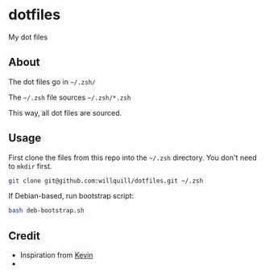 # dotfiles

My dot files

## About

The dot files go in `~/.zsh/`

The `~/.zsh` file sources `~/.zsh/*.zsh`

This way, all dot files are sourced.

## Usage

First clone the files from this repo into the `~/.zsh` directory. You don't need to `mkdir` first.

```sh
git clone git@github.com:willquill/dotfiles.git ~/.zsh
```

If Debian-based, run bootstrap script:

```sh
bash deb-bootstrap.sh
```

## Credit

- Inspiration from [Kevin](https://github.com/thatarchguy/dotfiles)
- 